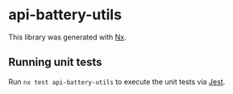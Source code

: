 # api-battery-utils

This library was generated with [Nx](https://nx.dev).

## Running unit tests

Run `nx test api-battery-utils` to execute the unit tests via [Jest](https://jestjs.io).
